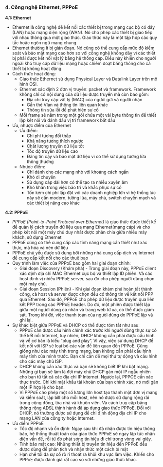 ### 4. Công nghệ Ethernet, PPPoE
**4.1: Ethernet**
- Ethernet là công nghệ để kết nối các thiết bị trong mạng cục bộ có dây (LAN) hoặc mạng diện rộng (WAN). Nó cho phép các thiết bị giao tiếp với nhau thông qua một giao thức. Giao thức này là một tập hợp các quy tắc hoặc ngôn ngữ mạng chung
- Ethernet thường ít bị gián đoạn. Nó cũng có thể cung cấp mức độ kiểm soát và bảo mật mạng cao hơn so với công nghệ không dây vì các thiết bị phải được kết nối vật lý bằng hệ thống cáp. Điều này khiến cho người ngoài khó truy cập dữ liệu mạng hoặc chiếm đoạt băng thông cho cá thiết bị không hoạt động
- Cách thức hoạt động:
  - Giao thức Ethernet sử dụng Physical Layer và Datalink Layer trên mô hình OSI.
  - Ethernet xác định 2 đơn vị truyền: packet và framework. Framework không chỉ có nội dung của dữ liệu được truyền mà còn bao gồm:
    - Địa chỉ truy cập vật lý (MAC) của người gửi và người nhận
    - Gắn thẻ Vlan và thông tin liên quan khác
    - Thông tin sửa lỗi để phát hiện sự cố
  - Mỗi frame sẽ nằm trong một gói chứa một vài byte thông tin để thiết lập kết nối và đánh dấu vị trí framework bắt đầu
- Ưu, nhược điểm của Ethernet
  - Ưu điểm:
    - Chi phí tương đối thấp
    - Khả năng tương thích ngược
    - Chất lượng truyền dữ liệu tốt
    - Tốc độ truyền dữ liệu cao
    - Đáng tin cậy và bảo mật dữ liệu vì có thể sử dụng tường lửa thông thường
  - Nhược điểm:
    - Chỉ dành cho các mạng nhỏ với khoảng cách ngắn
    - Khó di chuyển
    - Sử dụng cáp dài hơn có thể tạo ra nhiễu xuyên âm
    - Khó khăn trong việc bảo trì và khắc phục sự cố
    - Tốn kém chi phí lắp đặt với các doanh nghiệp lớn vì hệ thống lúc này sẽ cần modern, tường lửa, máy chủ, switch chuyển mạch và các thiết bị nâng cao khác

**4.2: PPPoE**
- *PPPoE (Point-to-Point Protocol over Ethernet)* là giao thức được thiết kế để quản lý cách truyền dữ liệu qua mạng Ethernet(mạng cáp) và cho phép kết nối một máy chủ duy nhất được phân chia giữa nhiều máy khách, sử dụng Ethernet
- PPPoE cũng có thể cung cấp các tính năng mạng cần thiết như xác thực, mã hóa và nén dữ liệu 
- PPPoE chủ yếu được sử dụng bởi những nhà cung cấp dịch vụ Internet để cung cấp kết nối cho các thuê bao
- Quy trình làm việc của PPPoE bao gồm hai giai đoạn chính:
  - Giai đoạn Discovery (Khám phá) - Trong giai đoạn này, PPPoE client xác định địa chỉ MAC Ethernet cục bộ và thiết lập ID phiên. Và các host định vị nhiều PPPoE server, sau đó cho phép người dùng chọn một máy chủ.
  - Giai đoạn Session (Phiên) - Khi giai đoạn khám phá hoàn tất thành công, cả host và server được chọn đều có thông tin về kết nối PPP qua Ethernet. Sau đó, PPPoE cho phép dữ liệu được truyền qua liên kết PPP trong các PPPoE header. Do đó, một phiên được thiết lập giữa một người dùng cá nhân và trang web từ xa, có thể được giám sát. Trong khi đó, việc thanh toán của người dùng do PPPoE lập và ghi lại.
- Sự khác biệt giữa PPPoE và DHCP có thể được tóm tắt như sau:
  - PPPoE cần được cấu hình chính xác trước khi người dùng thực sự có thể kết nối Internet, tuy nhiên, DHCP không cần phải được cấu hình và về cơ bản là kiểu “plug and play”. Vì vậy, việc sử dụng DHCP để kết nối với ISP sẽ loại bỏ các vấn đề liên quan đến PPPoE. Cũng giống như các máy tính trong mạng, bạn không cần phải cấu hình máy tính của mình trước. Bạn chỉ cần để mọi thứ tự động và cấu hình cho các máy chủ ISP.
  - DHCP không cần xác thực và bạn sẽ không biết IP khi bật mạng. Những gì bạn sẽ làm là đợi máy chủ DHCP gán một IP ngẫu nhiên cho bạn từ tất cả các địa chỉ IP Internet. Ngược lại, PPPOE cần xác thực trước. Chỉ khi mật khẩu tài khoản của bạn chính xác, nó mới gán một IP hợp lệ cho bạn.
  - Vì PPPoE cho phép một số lượng lớn host tạo thành một đơn vị mạng và kiểm soát, lập bill cho mỗi host, nên nó được sử dụng rộng rãi trong cộng đồng, tòa nhà và khuôn viên. Và cách truy cập băng thông rộng ADSL thịnh hành đã áp dụng giao thức PPPoE. Đối với DHCP, nó thường được sử dụng để chỉ định động địa chỉ IP cho mạng LAN của công ty hoặc Internet.
- Ưu điểm PPPoE
  - Tốc độ nhanh và ổn định: Ngay sau khi đã nhận được tín hiệu thông báo, hệ thống thuật toán của giao thức PPPoE sẽ ngay lập tức nhận diện vấn đề, rồi từ đó phát sóng tín hiệu đi chỉ trong vòng vài giây.
  - Tính bảo mật cao: Những thiết bị truyền tín hiệu đến PPPoE đều được dùng để phân tích và nhận thức một cách bí mật
  - Hạn chế tối đa sự cố rò rỉ thoát ra khỏi khu vực làm việc. Khiến cho PPPoE được đánh giá rất cao so với những giao thức khác. 
